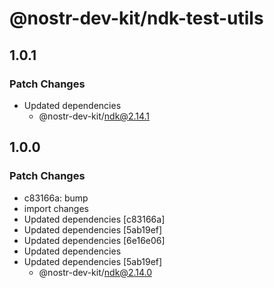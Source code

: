 # @nostr-dev-kit/ndk-test-utils

## 1.0.1

### Patch Changes

- Updated dependencies
    - @nostr-dev-kit/ndk@2.14.1

## 1.0.0

### Patch Changes

- c83166a: bump
- import changes
- Updated dependencies [c83166a]
- Updated dependencies [5ab19ef]
- Updated dependencies [6e16e06]
- Updated dependencies
- Updated dependencies [5ab19ef]
    - @nostr-dev-kit/ndk@2.14.0
